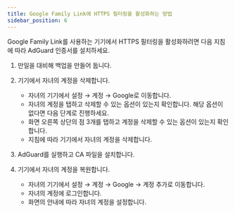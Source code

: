 ```yaml
---
title: Google Family Link에 HTTPS 필터링을 활성화하는 방법
sidebar_position: 6
---
```


Google Family Link를 사용하는 기기에서 HTTPS 필터링을 활성화하려면 다음 지침에 따라 AdGuard 인증서를 설치하세요.

1. 만일을 대비해 백업을 만들어 둡니다.
1. 기기에서 자녀의 계정을 삭제합니다.

    - 자녀의 기기에서 설정 → 계정 → Google로 이동합니다.
    - 자녀의 계정을 탭하고 삭제할 수 있는 옵션이 있는지 확인합니다. 해당 옵션이 없다면 다음 단계로 진행하세요.
    - 화면 오른쪽 상단의 점 3개를 탭하고 계정을 삭제할 수 있는 옵션이 있는지 확인합니다.
    - 지침에 따라 기기에서 자녀의 계정을 삭제합니다.

1. AdGuard를 실행하고 CA 파일을 설치합니다.
1. 기기에서 자녀의 계정을 복원합니다.

    - 자녀의 기기에서 설정 → 계정 → Google → 계정 추가로 이동합니다.
    - 자녀의 계정에 로그인합니다.
    - 화면의 안내에 따라 자녀의 계정을 설정합니다.
